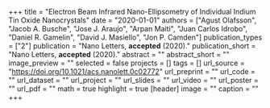 +++
title = "Electron Beam Infrared Nano-Ellipsometry of Individual Indium Tin Oxide Nanocrystals"
date = "2020-01-01"
authors = ["Agust Olafsson", "Jacob A. Busche", "Jose J. Araujo", "Arpan Maiti", "Juan Carlos Idrobo", "Daniel R. Gamelin", "David J. Masiello", "Jon P. Camden"]
publication_types = ["2"]
publication = "Nano Letters, **accepted** (2020)."
publication_short = "Nano Letters, **accepted** (2020)."
abstract = ""
abstract_short = ""
image_preview = ""
selected = false
projects = []
tags = []
url_source = "https://doi.org/10.1021/acs.nanolett.0c02772"
url_preprint = ""
url_code = ""
url_dataset = ""
url_project = ""
url_slides = ""
url_video = ""
url_poster = ""
url_pdf = ""
math = true
highlight = true
[header]
image = ""
caption = ""
+++

